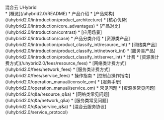 <div class="sidebar_title icon__Uhybrid01"> 混合云 UHybrid</div>
* [概览](/uhybrid2.0/README)
* 产品介绍
  * [产品架构](/uhybrid2.0/introduction/product_architecture)
  * [核心优势](/uhybrid2.0/introduction/core_advantages)
  * [产品对比](/uhybrid2.0/introduction/contrast)
  * [应用场景](/uhybrid2.0/introduction/case)
  * 产品分类介绍
    * [资源类产品](/uhybrid2.0/introduction/product_classify_int/resource_int)
    * [网络类产品](/uhybrid2.0/introduction/product_classify_int/network_int)
    * [服务类产品](/uhybrid2.0/introduction/product_classify_int/server_int)
* 计费
  * [资源类计费方式](/uhybrid2.0/fees/resource_fees)
  * [网络类计费方式](/uhybrid2.0/fees/network_fees)
  * [服务类计费方式](/uhybrid2.0/fees/service_fees)
* 操作指南
  * [控制台操作指南](/uhybrid2.0/operation_manual/console_om)
  * [服务手册](/uhybrid2.0/operation_manual/service_om)
* 常见问题
  * [资源类常见问题](/uhybrid2.0/q&a/resource_q&a)
  * [网络类常见问题](/uhybrid2.0/q&a/network_q&a)
  * [服务类常见问题](/uhybrid2.0/q&a/service_q&a)
* [混合云服务协议](/uhybrid2.0/service_protocol)






